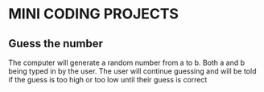 # MINI CODING PROJECTS
## Guess the number
The computer will generate a random number from a to b.
Both a and b being typed in by the user.
The user will continue guessing and will be told if the guess is too high or too low until their guess is correct